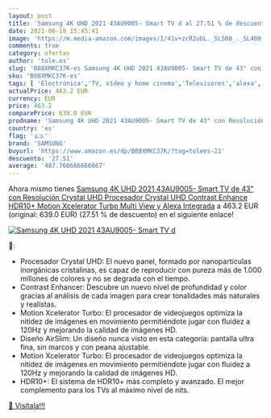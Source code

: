 ```yaml
---
layout: post
title: 'Samsung 4K UHD 2021 43AU9005- Smart TV d al 27.51 % de descuento'
date: 2021-06-19 15:45:41
image: 'https://m.media-amazon.com/images/I/41v+zcR2ubL._SL500_._SL400_.jpg'
comments: true
category: ofertas
author: 'tole.es'
slug: 'B08XMKC37K-es Samsung 4K UHD 2021 43AU9005- Smart TV de 43" con...'
sku: 'B08XMKC37K-es'
tags: [ 'Electrónica','TV, vídeo y home cinema','Televisores','alexa','samsung', ]
actualPrice: 463.2 EUR
currency: EUR
price: 463.2
comparePrice: 639.0 EUR
prodname: 'Samsung 4K UHD 2021 43AU9005- Smart TV de 43" con Resolución Crystal UHD  Procesador Crystal UHD  Contrast Enhance  HDR10+  Motion Xcelerator Turbo  Multi View y Alexa Integrada'
country: 'es'
flag: '🇪🇸'
brand: 'SAMSUNG'
buyurl: 'https://www.amazon.es/dp/B08XMKC37K/?tag=tolees-21'
descuento: '27.51'
average: '487.766666666667'
---
```


Ahora mismo tienes [Samsung 4K UHD 2021 43AU9005- Smart TV de 43" con Resolución Crystal UHD  Procesador Crystal UHD  Contrast Enhance  HDR10+  Motion Xcelerator Turbo  Multi View y Alexa Integrada](https://www.amazon.es/dp/B08XMKC37K/?tag=tolees-21) a 463.2 EUR (original: 639.0 EUR) (27.51 %  de descuento) en el siguiente enlace!

[![Samsung 4K UHD 2021 43AU9005- Smart TV d](https://m.media-amazon.com/images/I/41v+zcR2ubL._SL500_._SL400_.jpg)](https://www.amazon.es/dp/B08XMKC37K/?tag=tolees-21)

🔎:

- Procesador Crystal UHD: El nuevo panel, formado por nanopartículas inorgánicas cristalinas, es capaz de reproducir con pureza más de 1.000 millones de colores y no se degrada con el tiempo.
- Contrast Enhancer: Descubre un nuevo nivel de profundidad y color gracias al análisis de cada imagen para crear tonalidades más naturales y realistas.
- Motion Xcelerator Turbo: El procesador de videojuegos optimiza la nitidez de imágenes en movimiento permitiéndote jugar con fluidez a 120Hz y mejorando la calidad de imágenes HD.
- Diseño AirSlim: Un diseño nunca visto en esta categoría: pantalla ultra fina, sin marcos y con peana ajustable.
- Motion Xcelerator Turbo: El procesador de videojuegos optimiza la nitidez de imágenes en movimiento permitiéndote jugar con fluidez a 120Hz y mejorando la calidad de imágenes HD.
- HDR10+: El sistema de HDR10+ más completo y avanzado. El mejor complemento para los TVs al máximo nivel de nits.

[🛒 Visítala!!!](https://www.amazon.es/dp/B08XMKC37K/?tag=tolees-21)
